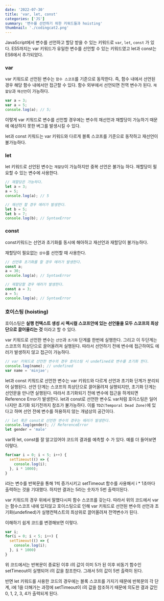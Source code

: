 ```yaml
---
date: '2022-07-30'
title: 'var, let, const'
categories: ['JS']
summary: '변수를 선언하기 위한 키워드들과 hoisting'
thumbnail: './codingcat2.png'
---
```


JavaScript에서 변수를 선언하고 할당 받을 수 있는 키워드로 `var`, `let`, `const` 가 있다.
ES5까지는 var 키워드가 유일한 변수를 선언할 수 있는 키워드였고 let과 const는 ES6에서 추가되었다.

### var
var 키워드로 선언된 변수는 `함수 스코프`를 기준으로 동작한다. 즉, 함수 내에서 선언된 경우 해당 함수 내에서만 접근할 수 있다.
함수 외부에서 선언되면 전역 변수가 된다.
`재할당`과 `재선언`이 가능하다.
```js
var a = 3;
var a = 5;
console.log(a); // 5;
```
이렇게 var 키워드로 변수를 선언할 경우에는 변수의 재선언과 재할당이 가능하기 때문에 예상하지 못한 버그를 발생시킬 수 있다.

let과 const 키워드는 var 키워드와 다르게 블록 스코프를 기준으로 동작하고 재선언이 불가능하다.
### let
let 키워드로 선언된 변수는 `재할당`이 가능하지만 중복 선언은 불가능 하다.
재할당이 필요할 수 있는 변수에 사용한다.
```js
// 재할당은 가능하다.
let a = 3;
a = 5;
console.log(a); // 5

// 재선언 할 경우 에러가 발생한다.
let b = 5;
let b = 7;
console.log(b); // SyntaxError
```
### const
const키워드는 선언과 초기화를 동시에 해아하고 재선언과 재할당이 불가능하다.

재할당이 필요없는 `상수`를 선언할 때 사용한다.
```js
// 선언후 초기화를 할 경우 에러가 발생한다.
const a;
a = 30;
console.log(a); // SyntaxError

// 재할당할 경우 에러가 발생한다.
const a = 3;
a = 5;
console.log(a); // SyntaxError
```

### 호이스팅 (hoisting)
호이스팅은 **실행 컨텍스트 생성 시 렉시컬 스코프안에 있는 선언들을 모두 스코프의 최상단으로 끌어올리는 것** 이라고 할 수 있다.

var 키워드로 선언한 변수는 `선언`과 `초기화` 단계를 한번에 실행한다.
그리고 이 두단계는 스코프의 최상단으로 끌어올려져 실행된다.
따라서 선언하기 전에 변수에 접근하여도 에러가 발생하지 않고 접근이 가능하다.

```js
// var 키워드로 선언한 변수의 경우 호이스팅 시 undefined로 변수를 초기화 한다.
console.log(name); // undefined
var name = 'minjae';
```

let과 const 키워드로 선언한 변수는 var 키워드와 다르게 선언과 초기화 단계가 분리되어 실행된다.
선언 단계는 스코프의 최상단으로 끌어올려져 실행되지만, 초기화 단계는 선언문을 만나면 실행된다.
따라서 초기화되기 전에 변수에 접근을 하게되면 Reference Error가 발생한다.
let과 const로 선언한 변수도 var처럼 호이스팅은 일어나지만 초기화 되기전까지 참조가 불가능하다. 
이를 `TDZ(Temporal Dead Zone)`에 있다고 하며 선언 전에 변수를 허용하지 않는 개념상의 공간이다.

```js
// let 혹은 const로 선언한 변수의 경우는 에러가 발생한다.
console.log(gender); // ReferenceError
let gender = 'male'
```

var와 let, const를 잘 알고있어야 코드의 결과를 예측할 수 가 있다.
예를 더 들어보면 이렇다.

```js
for(var i = 0; i < 5; i++) {
  setTimeout(() => {
    console.log(i);
  }, i * 1000);
}
```

i라는 변수를 반복문을 통해 1씩 증가시키고 setTimeout 함수를 사용해서 i * 1초마다 출력하는 것을 기대했다.
하지만 결과는 5라는 숫자가 5번 출력이된다.

var 키워드의 경우 위에서 말했다시피 함수 스코프를 갖는다. 
따라서 위의 코드에서 var는 함수스코프 내에 있지않고 호이스팅으로 인해 var 키워드로 선언된 변수의 선언과 초기화(undefined)가 실행컨텍스트의 최상위로 끌어올려져 전역변수가 된다.

이해하기 쉽게 코드를 변경해보면 이렇다.

```js
var i;
for(i = 0; i < 5; i++) {
  setTimeout(() => {
    console.log(i);
  }, i * 1000)
}
```

위 코드에서는 반복문이 종료된 이후 i의 값이 이미 5가 된 이후 비동기 함수인 setTimeout이 실행되어 i의 값을 참조한다.
그래서 5의 값이 5번 출력이 된다.

반면 let 키워드를 사용한 코드의 경우에는 블록 스코프를 가지기 때문에 반복문의 각 단계, i에 1을 더해가는 과정에 setTimeout이 i의 값을 참조하기 때문에 
의도한 결과 값인 0, 1, 2, 3, 4가 출력되게 된다.